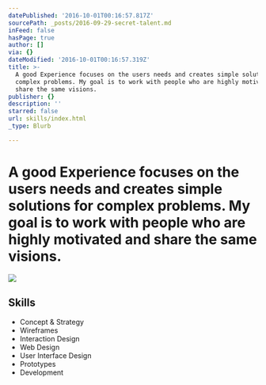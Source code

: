 ```yaml
---
datePublished: '2016-10-01T00:16:57.817Z'
sourcePath: _posts/2016-09-29-secret-talent.md
inFeed: false
hasPage: true
author: []
via: {}
dateModified: '2016-10-01T00:16:57.319Z'
title: >-
  A good Experience focuses on the users needs and creates simple solutions for
  complex problems. My goal is to work with people who are highly motivated and
  share the same visions.
publisher: {}
description: ''
starred: false
url: skills/index.html
_type: Blurb

---
```

# A good Experience focuses on the users needs and creates simple solutions for complex problems. My goal is to work with people who are highly motivated and share the same visions.
![](https://the-grid-user-content.s3-us-west-2.amazonaws.com/e0f5bc2f-c8ac-43f9-89da-1bee531c2d4b.gif)

## Skills

* Concept & Strategy
* Wireframes
* Interaction Design
* Web Design
* User Interface Design
* Prototypes
* Development